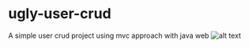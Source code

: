 # ugly-user-crud
A simple user crud project using mvc approach with java web
![alt text](https://i.imgur.com/4wxiQ04.jpg)

